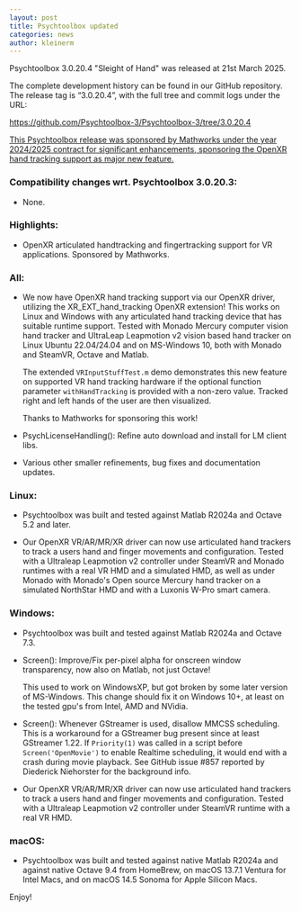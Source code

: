 ```yaml
---
layout: post
title: Psychtoolbox updated
categories: news
author: kleinerm
---
```


Psychtoolbox 3.0.20.4 "Sleight of Hand" was released at 21st March 2025.

The complete development history can be found in our GitHub repository.
The release tag is “3.0.20.4”, with the full tree and commit logs under the URL:

<https://github.com/Psychtoolbox-3/Psychtoolbox-3/tree/3.0.20.4>

[This Psychtoolbox release was sponsored by Mathworks under the year 2024/2025
contract for significant enhancements, sponsoring the OpenXR hand tracking
support as major new feature.](https://www.mathworks.com/solutions/neuroscience.html)

### Compatibility changes wrt. Psychtoolbox 3.0.20.3:

- None.

### Highlights:

- OpenXR articulated handtracking and fingertracking support for VR applications.
  Sponsored by Mathworks.

### All:

- We now have OpenXR hand tracking support via our OpenXR driver, utilizing
  the XR_EXT_hand_tracking OpenXR extension! This works on Linux and Windows
  with any articulated hand tracking device that has suitable runtime support.
  Tested with Monado Mercury computer vision hand tracker and UltraLeap
  Leapmotion v2 vision based hand tracker on Linux Ubuntu 22.04/24.04 and on
  MS-Windows 10, both with Monado and SteamVR, Octave and Matlab.

  The extended ``VRInputStuffTest.m`` demo demonstrates this new feature on
  supported VR hand tracking hardware if the optional function parameter
  `withHandTracking` is provided with a non-zero value. Tracked right and
  left hands of the user are then visualized.

  Thanks to Mathworks for sponsoring this work!

- PsychLicenseHandling(): Refine auto download and install for LM client libs.

- Various other smaller refinements, bug fixes and documentation updates.

### Linux:

- Psychtoolbox was built and tested against Matlab R2024a and Octave 5.2 and later.

- Our OpenXR VR/AR/MR/XR driver can now use articulated hand trackers to track
  a users hand and finger movements and configuration. Tested with a Ultraleap
  Leapmotion v2 controller under SteamVR and Monado runtimes with a real VR HMD
  and a simulated HMD, as well as under Monado with Monado's Open source Mercury
  hand tracker on a simulated NorthStar HMD and with a Luxonis W-Pro smart camera.

### Windows:

- Psychtoolbox was built and tested against Matlab R2024a and Octave 7.3.

- Screen(): Improve/Fix per-pixel alpha for onscreen window transparency, now also
  on Matlab, not just Octave!

  This used to work on WindowsXP, but got broken by some later version of
  MS-Windows. This change should fix it on Windows 10+, at least on the tested
  gpu's from Intel, AMD and NVidia.

- Screen(): Whenever GStreamer is used, disallow MMCSS scheduling. This is a
  workaround for a GStreamer bug present since at least GStreamer 1.22. If `Priority(1)`
  was called in a script before `Screen('OpenMovie')` to enable Realtime scheduling,
  it would end with a crash during movie playback. See GitHub issue #857 reported
  by Diederick Niehorster for the background info.

- Our OpenXR VR/AR/MR/XR driver can now use articulated hand trackers to track
  a users hand and finger movements and configuration. Tested with a Ultraleap
  Leapmotion v2 controller under SteamVR runtime with a real VR HMD.

### macOS:

- Psychtoolbox was built and tested against native Matlab R2024a and against native
  Octave 9.4 from HomeBrew, on macOS 13.7.1 Ventura for Intel Macs, and on macOS 14.5
  Sonoma for Apple Silicon Macs.

Enjoy!
